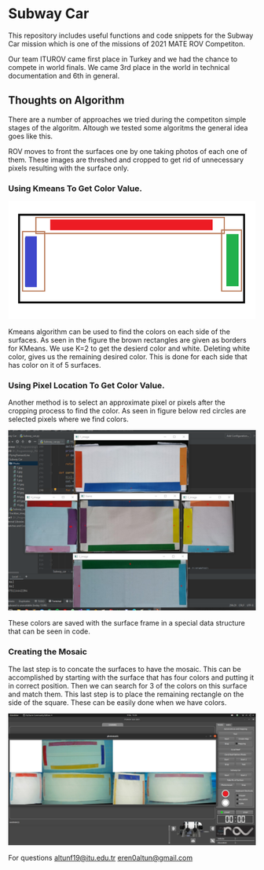 # Subway Car

This repository includes useful functions and code snippets for the Subway Car mission which is one of the missions of 2021 MATE ROV Competiton.

Our team ITUROV came first place in Turkey and we had the chance to compete in world finals. We came 3rd place in the world in technical documentation and 6th in general.

## Thoughts on Algorithm

There are a number of approaches we tried during the competiton simple stages of the algoritm. Altough we tested some algoritms the general idea goes like this.

ROV moves to front the surfaces one by one taking photos of each one of them. These images are threshed and cropped to get rid of unnecessary pixels resulting with the surface only. 

### Using Kmeans To Get Color Value.
![Using Kmeans](https://github.com/iturov/rov2021_mate/blob/missions/MISSIONS/SubwayCar/images/kmeansedited.png)

Kmeans algorithm can be used to find the colors on each side of the surfaces. As seen in the figure the brown rectangles are given as borders for KMeans. We use K=2 to get the desierd color and white. Deleting white color, gives us the remaining desired color. This is done for each side that has color on it of 5 surfaces. 


### Using Pixel Location To Get Color Value.
  Another method is to select an approximate pixel or pixels after the cropping process to find the color. As seen in figure below red circles are selected pixels where we find colors.

![Using Pixel Locations](https://github.com/iturov/rov2021_mate/blob/missions/MISSIONS/SubwayCar/images/test_photos.png)

These colors are saved with the surface frame in a special data structure that can be seen in code.

### Creating the Mosaic
 The last step is to concate the surfaces to have the mosaic. This can be accomplished by starting with the surface that has four colors and putting it in correct position. Then we can search for 3 of the colors on this surface and match them. This last step is to place the remaining rectangle on the side of the square. These can be easily done when we have colors. 


![Result using our GUI](https://github.com/iturov/rov2021_mate/blob/missions/MISSIONS/SubwayCar/images/gui.jpeg)


For questions
altunf19@itu.edu.tr
eren0altun@gmail.com


